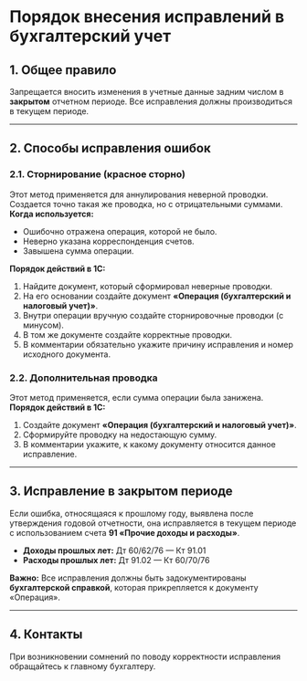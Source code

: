 # Порядок внесения исправлений в бухгалтерский учет

## 1. Общее правило
Запрещается вносить изменения в учетные данные задним числом в **закрытом** отчетном периоде. Все исправления должны производиться в текущем периоде.

---

## 2. Способы исправления ошибок

### 2.1. Сторнирование (красное сторно)
Этот метод применяется для аннулирования неверной проводки. Создается точно такая же проводка, но с отрицательными суммами.
**Когда используется:**
- Ошибочно отражена операция, которой не было.
- Неверно указана корреспонденция счетов.
- Завышена сумма операции.

**Порядок действий в 1С:**
1. Найдите документ, который сформировал неверные проводки.
2. На его основании создайте документ **«Операция (бухгалтерский и налоговый учет)»**.
3. Внутри операции вручную создайте сторнировочные проводки (с минусом).
4. В том же документе создайте корректные проводки.
5. В комментарии обязательно укажите причину исправления и номер исходного документа.

### 2.2. Дополнительная проводка
Этот метод применяется, если сумма операции была занижена.
**Порядок действий в 1С:**
1. Создайте документ **«Операция (бухгалтерский и налоговый учет)»**.
2. Сформируйте проводку на недостающую сумму.
3. В комментарии укажите, к какому документу относится данное исправление.

---

## 3. Исправление в закрытом периоде
Если ошибка, относящаяся к прошлому году, выявлена после утверждения годовой отчетности, она исправляется в текущем периоде с использованием счета **91 «Прочие доходы и расходы»**.
- **Доходы прошлых лет:** Дт 60/62/76 — Кт 91.01
- **Расходы прошлых лет:** Дт 91.02 — Кт 60/70/76

**Важно:** Все исправления должны быть задокументированы **бухгалтерской справкой**, которая прикрепляется к документу «Операция».

---

## 4. Контакты
При возникновении сомнений по поводу корректности исправления обращайтесь к главному бухгалтеру.